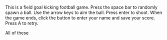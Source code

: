 This is a field goal kicking football game.
Press the space bar to randomly spawn a ball.
Use the arrow keys to aim the ball.
Press enter to shoot.
When the game ends, click the button to enter your name and save your score.
Press A to retry.

All of these 
